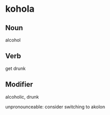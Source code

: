 kohola
===

Noun
---

alcohol

Verb
---

get drunk

Modifier
---

alcoholic, drunk

unpronounceable: consider switching to akolon